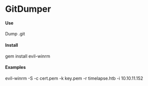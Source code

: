 # GitDumper
#### Use
Dump .git 

#### Install
gem install evil-winrm

#### Examples
evil-winrm -S -c cert.pem -k key.pem -r timelapse.htb -i 10.10.11.152
